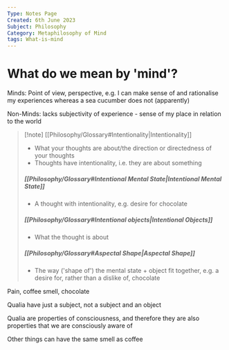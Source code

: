 ```yaml
---
Type: Notes Page
Created: 6th June 2023
Subject: Philosophy
Category: Metaphilosophy of Mind
tags: What-is-mind
---
```

# What do we mean by 'mind'?

Minds: Point of view, perspective, e.g. I can make sense of and rationalise my experiences whereas a sea cucumber does not (apparently)

Non-Minds: lacks subjectivity of experience - sense of my place in relation to the world

> [!note] [[Philosophy/Glossary#Intentionality|Intentionality]] 
> - What your thoughts are about/the direction or directedness of your thoughts
> - Thoughts have intentionality, i.e. they are about something
> 
> ##### [[Philosophy/Glossary#Intentional Mental State|Intentional Mental State]]
> 
> - A thought with intentionality, e.g. desire for chocolate
> 
> ##### [[Philosophy/Glossary#Intentional objects|Intentional Objects]]
> 
> - What the thought is about
> 
> ##### [[Philosophy/Glossary#Aspectal Shape|Aspectal Shape]]
> 
> - The way ('shape of') the mental state + object fit together, e.g. a desire for, rather than a dislike of, chocolate

Pain, coffee smell, chocolate

Qualia have just a subject, not a subject and an object

Qualia are properties of consciousness, and therefore they are also properties that we are consciously aware of

Other things can have the same smell as coffee

